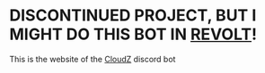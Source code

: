# DISCONTINUED PROJECT, BUT I MIGHT DO THIS BOT IN [REVOLT](https://app.revolt.chat)!
This is the website of the [CloudZ](https://discord.com/api/oauth2/authorize?client_id=805052223285493761&permissions=261992873975&scope=bot%20applications.commands) discord bot
